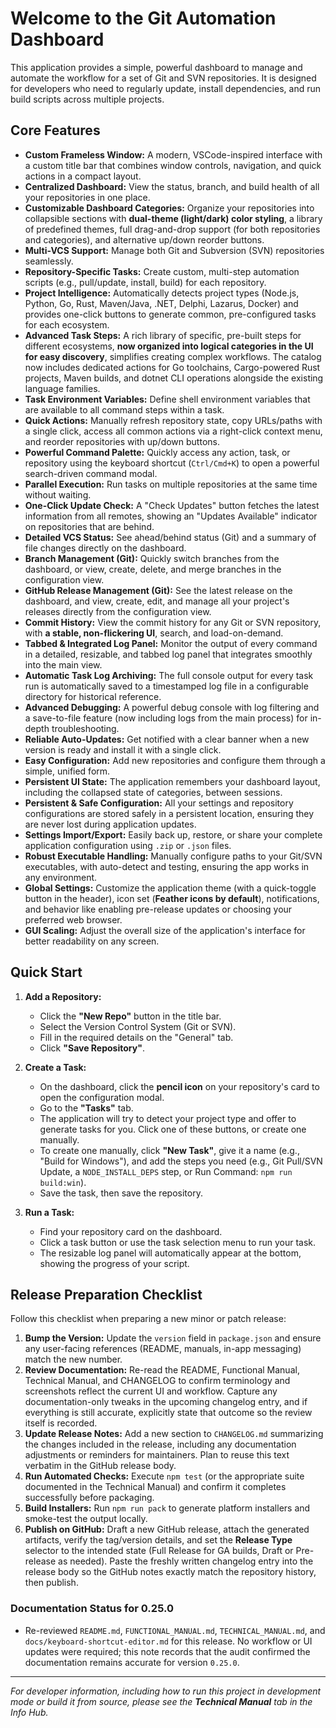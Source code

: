 # Welcome to the Git Automation Dashboard

This application provides a simple, powerful dashboard to manage and automate the workflow for a set of Git and SVN repositories. It is designed for developers who need to regularly update, install dependencies, and run build scripts across multiple projects.

## Core Features

-   **Custom Frameless Window:** A modern, VSCode-inspired interface with a custom title bar that combines window controls, navigation, and quick actions in a compact layout.
-   **Centralized Dashboard:** View the status, branch, and build health of all your repositories in one place.
-   **Customizable Dashboard Categories:** Organize your repositories into collapsible sections with **dual-theme (light/dark) color styling**, a library of predefined themes, full drag-and-drop support (for both repositories and categories), and alternative up/down reorder buttons.
-   **Multi-VCS Support:** Manage both Git and Subversion (SVN) repositories seamlessly.
-   **Repository-Specific Tasks:** Create custom, multi-step automation scripts (e.g., pull/update, install, build) for each repository.
-   **Project Intelligence:** Automatically detects project types (Node.js, Python, Go, Rust, Maven/Java, .NET, Delphi, Lazarus, Docker) and provides one-click buttons to generate common, pre-configured tasks for each ecosystem.
-   **Advanced Task Steps:** A rich library of specific, pre-built steps for different ecosystems, **now organized into logical categories in the UI for easy discovery**, simplifies creating complex workflows. The catalog now includes dedicated actions for Go toolchains, Cargo-powered Rust projects, Maven builds, and dotnet CLI operations alongside the existing language families.
-   **Task Environment Variables:** Define shell environment variables that are available to all command steps within a task.
-   **Quick Actions:** Manually refresh repository state, copy URLs/paths with a single click, access all common actions via a right-click context menu, and reorder repositories with up/down buttons.
-   **Powerful Command Palette:** Quickly access any action, task, or repository using the keyboard shortcut (`Ctrl/Cmd+K`) to open a powerful search-driven command modal.
-   **Parallel Execution:** Run tasks on multiple repositories at the same time without waiting.
-   **One-Click Update Check:** A "Check Updates" button fetches the latest information from all remotes, showing an "Updates Available" indicator on repositories that are behind.
-   **Detailed VCS Status:** See ahead/behind status (Git) and a summary of file changes directly on the dashboard.
-   **Branch Management (Git):** Quickly switch branches from the dashboard, or view, create, delete, and merge branches in the configuration view.
-   **GitHub Release Management (Git):** See the latest release on the dashboard, and view, create, edit, and manage all your project's releases directly from the configuration view.
-   **Commit History:** View the commit history for any Git or SVN repository, with **a stable, non-flickering UI**, search, and load-on-demand.
-   **Tabbed & Integrated Log Panel:** Monitor the output of every command in a detailed, resizable, and tabbed log panel that integrates smoothly into the main view.
-   **Automatic Task Log Archiving:** The full console output for every task run is automatically saved to a timestamped log file in a configurable directory for historical reference.
-   **Advanced Debugging:** A powerful debug console with log filtering and a save-to-file feature (now including logs from the main process) for in-depth troubleshooting.
-   **Reliable Auto-Updates:** Get notified with a clear banner when a new version is ready and install it with a single click.
-   **Easy Configuration:** Add new repositories and configure them through a simple, unified form.
-   **Persistent UI State:** The application remembers your dashboard layout, including the collapsed state of categories, between sessions.
-   **Persistent & Safe Configuration:** All your settings and repository configurations are stored safely in a persistent location, ensuring they are never lost during application updates.
-   **Settings Import/Export:** Easily back up, restore, or share your complete application configuration using `.zip` or `.json` files.
-   **Robust Executable Handling:** Manually configure paths to your Git/SVN executables, with auto-detect and testing, ensuring the app works in any environment.
-   **Global Settings:** Customize the application theme (with a quick-toggle button in the header), icon set (**Feather icons by default**), notifications, and behavior like enabling pre-release updates or choosing your preferred web browser.
-   **GUI Scaling:** Adjust the overall size of the application's interface for better readability on any screen.

## Quick Start

1.  **Add a Repository:**
    -   Click the **"New Repo"** button in the title bar.
    -   Select the Version Control System (Git or SVN).
    -   Fill in the required details on the "General" tab.
    -   Click **"Save Repository"**.

2.  **Create a Task:**
    -   On the dashboard, click the **pencil icon** on your repository's card to open the configuration modal.
    -   Go to the **"Tasks"** tab.
    -   The application will try to detect your project type and offer to generate tasks for you. Click one of these buttons, or create one manually.
    -   To create one manually, click **"New Task"**, give it a name (e.g., "Build for Windows"), and add the steps you need (e.g., Git Pull/SVN Update, a `NODE_INSTALL_DEPS` step, or Run Command: `npm run build:win`).
    -   Save the task, then save the repository.

3.  **Run a Task:**
    -   Find your repository card on the dashboard.
    -   Click a task button or use the task selection menu to run your task.
    -   The resizable log panel will automatically appear at the bottom, showing the progress of your script.

## Release Preparation Checklist

Follow this checklist when preparing a new minor or patch release:

1.  **Bump the Version:** Update the `version` field in `package.json` and ensure any user-facing references (README, manuals,
    in-app messaging) match the new number.
2.  **Review Documentation:** Re-read the README, Functional Manual, Technical Manual, and CHANGELOG to confirm terminology and
    screenshots reflect the current UI and workflow. Capture any documentation-only tweaks in the upcoming changelog entry, and
    if everything is still accurate, explicitly state that outcome so the review itself is recorded.
3.  **Update Release Notes:** Add a new section to `CHANGELOG.md` summarizing the changes included in the release, including
    any documentation adjustments or reminders for maintainers. Plan to reuse this text verbatim in the GitHub release body.
4.  **Run Automated Checks:** Execute `npm test` (or the appropriate suite documented in the Technical Manual) and confirm it completes successfully before packaging.
5.  **Build Installers:** Run `npm run pack` to generate platform installers and smoke-test the output locally.
6.  **Publish on GitHub:** Draft a new GitHub release, attach the generated artifacts, verify the tag/version details, and set the
    **Release Type** selector to the intended state (Full Release for GA builds, Draft or Pre-release as needed). Paste the freshly
    written changelog entry into the release body so the GitHub notes exactly match the repository history, then publish.

### Documentation Status for 0.25.0

- Re-reviewed `README.md`, `FUNCTIONAL_MANUAL.md`, `TECHNICAL_MANUAL.md`, and `docs/keyboard-shortcut-editor.md` for this release.
  No workflow or UI updates were required; this note records that the audit confirmed the documentation remains accurate for version
  `0.25.0`.

---
_For developer information, including how to run this project in development mode or build it from source, please see the **Technical Manual** tab in the Info Hub._
